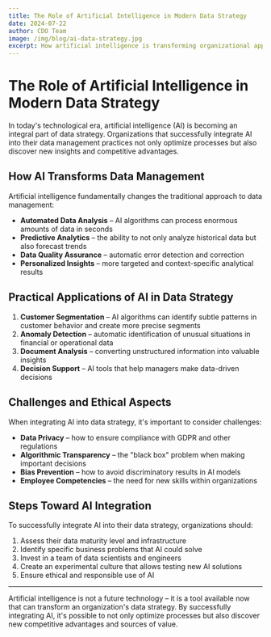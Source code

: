 ```yaml
---
title: The Role of Artificial Intelligence in Modern Data Strategy
date: 2024-07-22
author: CDO Team
image: /img/blog/ai-data-strategy.jpg
excerpt: How artificial intelligence is transforming organizational approaches to data management and strategy
---
```


# The Role of Artificial Intelligence in Modern Data Strategy

In today's technological era, artificial intelligence (AI) is becoming an integral part of data strategy. Organizations that successfully integrate AI into their data management practices not only optimize processes but also discover new insights and competitive advantages.

## How AI Transforms Data Management

Artificial intelligence fundamentally changes the traditional approach to data management:

- **Automated Data Analysis** – AI algorithms can process enormous amounts of data in seconds
- **Predictive Analytics** – the ability to not only analyze historical data but also forecast trends
- **Data Quality Assurance** – automatic error detection and correction
- **Personalized Insights** – more targeted and context-specific analytical results

## Practical Applications of AI in Data Strategy

1. **Customer Segmentation** – AI algorithms can identify subtle patterns in customer behavior and create more precise segments
2. **Anomaly Detection** – automatic identification of unusual situations in financial or operational data
3. **Document Analysis** – converting unstructured information into valuable insights
4. **Decision Support** – AI tools that help managers make data-driven decisions

## Challenges and Ethical Aspects

When integrating AI into data strategy, it's important to consider challenges:

- **Data Privacy** – how to ensure compliance with GDPR and other regulations
- **Algorithmic Transparency** – the "black box" problem when making important decisions
- **Bias Prevention** – how to avoid discriminatory results in AI models
- **Employee Competencies** – the need for new skills within organizations

## Steps Toward AI Integration

To successfully integrate AI into their data strategy, organizations should:

1. Assess their data maturity level and infrastructure
2. Identify specific business problems that AI could solve
3. Invest in a team of data scientists and engineers
4. Create an experimental culture that allows testing new AI solutions
5. Ensure ethical and responsible use of AI

---

Artificial intelligence is not a future technology – it is a tool available now that can transform an organization's data strategy. By successfully integrating AI, it's possible to not only optimize processes but also discover new competitive advantages and sources of value. 